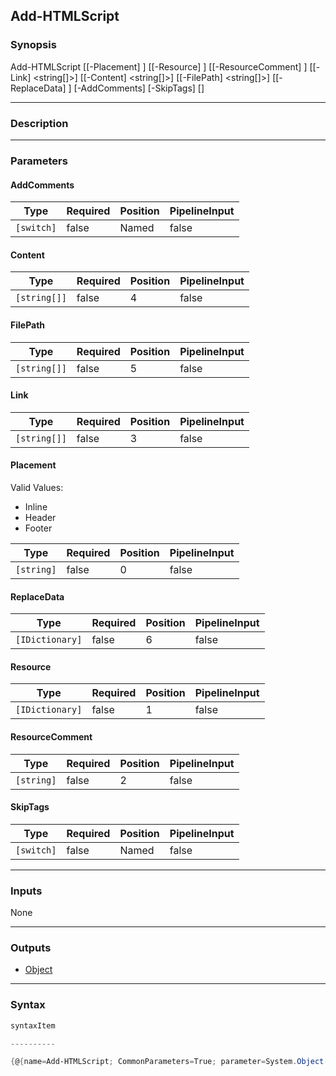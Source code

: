 Add-HTMLScript
--------------

### Synopsis

Add-HTMLScript [[-Placement] <string>] [[-Resource] <IDictionary>] [[-ResourceComment] <string>] [[-Link] <string[]>] [[-Content] <string[]>] [[-FilePath] <string[]>] [[-ReplaceData] <IDictionary>] [-AddComments] [-SkipTags] [<CommonParameters>]

---

### Description

---

### Parameters
#### **AddComments**

|Type      |Required|Position|PipelineInput|
|----------|--------|--------|-------------|
|`[switch]`|false   |Named   |false        |

#### **Content**

|Type        |Required|Position|PipelineInput|
|------------|--------|--------|-------------|
|`[string[]]`|false   |4       |false        |

#### **FilePath**

|Type        |Required|Position|PipelineInput|
|------------|--------|--------|-------------|
|`[string[]]`|false   |5       |false        |

#### **Link**

|Type        |Required|Position|PipelineInput|
|------------|--------|--------|-------------|
|`[string[]]`|false   |3       |false        |

#### **Placement**

Valid Values:

* Inline
* Header
* Footer

|Type      |Required|Position|PipelineInput|
|----------|--------|--------|-------------|
|`[string]`|false   |0       |false        |

#### **ReplaceData**

|Type           |Required|Position|PipelineInput|
|---------------|--------|--------|-------------|
|`[IDictionary]`|false   |6       |false        |

#### **Resource**

|Type           |Required|Position|PipelineInput|
|---------------|--------|--------|-------------|
|`[IDictionary]`|false   |1       |false        |

#### **ResourceComment**

|Type      |Required|Position|PipelineInput|
|----------|--------|--------|-------------|
|`[string]`|false   |2       |false        |

#### **SkipTags**

|Type      |Required|Position|PipelineInput|
|----------|--------|--------|-------------|
|`[switch]`|false   |Named   |false        |

---

### Inputs
None

---

### Outputs
* [Object](https://learn.microsoft.com/en-us/dotnet/api/System.Object)

---

### Syntax
```PowerShell
syntaxItem
```
```PowerShell
----------
```
```PowerShell
{@{name=Add-HTMLScript; CommonParameters=True; parameter=System.Object[]}}
```
